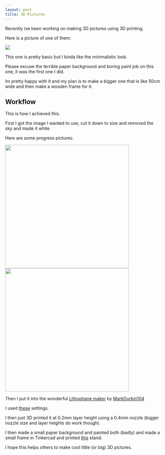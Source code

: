 ```yaml
---
layout: post
title: 3D Pictures
---
```


Recently ive been working on making 3D pictures using 3D printing.

Here is a picture of one of them:

<img src="https://i.imgur.com/4TX3j1M.jpg">

This one is pretty basic but I kinda like the minimalistic look.

Please excuse the terrible paper background and boring paint job on this one, it was the first one I did.

Im pretty happy with it and my plan is to make a bigger one that is like 50cm wide and then make a wooden frame for it.

## Workflow

This is how I achieved this.

First I got the image I wanted to use, cut it down to size and removed the sky and made it white

Here are some progress pictures:

<img src="https://i.imgur.com/cr84qJu.jpg" width="400">
<img src="https://i.imgur.com/KigQgyy.png" width="400">

Then I put it into the wonderful [Lithophane maker](http://3dp.rocks/lithophane/) by [MarkDurbin104](https://github.com/MarkDurbin104)

I used [these](https://i.imgur.com/Vf5Um0q.png) settings.

I then just 3D printed it at 0.2mm layer height using a 0.4mm nozzle (bigger nozzle size and layer heights do work though).

I then made a small paper background and painted both (badly) and made a small frame in Tinkercad and printed [this](https://www.thingiverse.com/thing:252254) stand.

I hope this helps others to make cool little (or big) 3D pictures.
